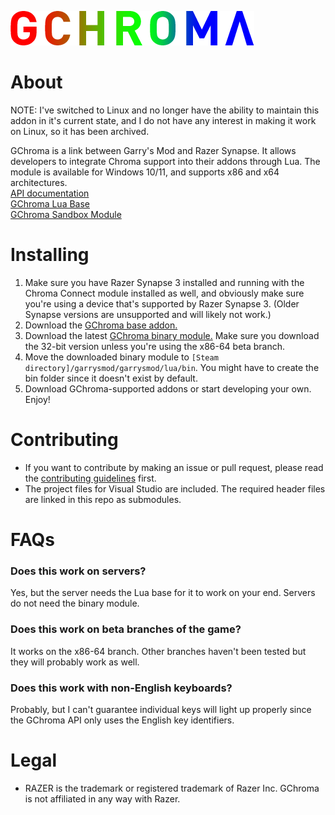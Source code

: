 ![GChroma Logo](logo.png)

# About
 NOTE: I've switched to Linux and no longer have the ability to maintain this addon in it's current state, and I do not have any interest in making it work on Linux, so it has been archived.

 GChroma is a link between Garry's Mod and Razer Synapse. It allows developers to integrate Chroma support into their addons through Lua. The module is available for Windows 10/11, and supports x86 and x64 architectures.  
 [API documentation](https://github.com/LambdaGaming/GChroma/blob/main/doc.md)  
 [GChroma Lua Base](https://steamcommunity.com/sharedfiles/filedetails/?id=2297412726)  
 [GChroma Sandbox Module](https://steamcommunity.com/sharedfiles/filedetails/?id=2297434661)

# Installing
 1. Make sure you have Razer Synapse 3 installed and running with the Chroma Connect module installed as well, and obviously make sure you're using a device that's supported by Razer Synapse 3. (Older Synapse versions are unsupported and will likely not work.)
 2. Download the [GChroma base addon.](https://steamcommunity.com/sharedfiles/filedetails/?id=2297412726)
 3. Download the latest [GChroma binary module.](https://github.com/LambdaGaming/GChroma/releases) Make sure you download the 32-bit version unless you're using the x86-64 beta branch.
 4. Move the downloaded binary module to `[Steam directory]/garrysmod/garrysmod/lua/bin`. You might have to create the bin folder since it doesn't exist by default.
 5. Download GChroma-supported addons or start developing your own. Enjoy!

# Contributing
- If you want to contribute by making an issue or pull request, please read the [contributing guidelines](https://lambdagaming.github.io/contributing.html) first.
- The project files for Visual Studio are included. The required header files are linked in this repo as submodules.

# FAQs
 ### Does this work on servers?
 Yes, but the server needs the Lua base for it to work on your end. Servers do not need the binary module.

 ### Does this work on beta branches of the game?
 It works on the x86-64 branch. Other branches haven't been tested but they will probably work as well.

 ### Does this work with non-English keyboards?
 Probably, but I can't guarantee individual keys will light up properly since the GChroma API only uses the English key identifiers.

# Legal
 - RAZER is the trademark or registered trademark of Razer Inc. GChroma is not affiliated in any way with Razer.
